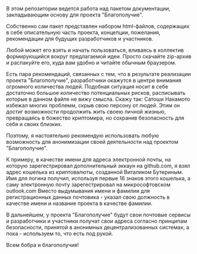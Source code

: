 В этом репозитории ведется работа над пакетом документации, закладывающим основу для проекта "Благополучие".

Собственно сам пакет представлен набором html-файлов, содержащих в себе описательную часть проекта, концепции, пожелания, рекомендации для будущих разработчиков и участников.

Любой может его взять и начать пользоваться, вливаясь в коллектив формирующийся вокруг предлагаемой идеи. Просто скачайте zip-архив и распакуйте его, куда вам удобно и читайте обычным браузером.

Есть пара рекомендаций, связанных с тем, что в результате реализации проекта "Благополучие", разработчики окажутся в центре внимания огромного количества людей. Подобная ситуация носит в себе достаточно большое количество потенциальных рисков, расписывать которые в данном файле не вижу смысла. Скажу так: Сатоши Накамото избежал многих проблемм, скрыв свою персону от людей. Этим он достиг возможности продолжить жить своею личной жизнью, превращаясь в божество криптомира, но сохранив безопасность для себя и своих близких.

Поэтому, я настоятельно рекомендую использовать любую возможность для анонимизации своей деятельности над проектом "Благополучие".

К примеру, в качестве имени для адреса электронной почты, на которую зарегестрировал дополнительный эккаун на github.com, я взял адрес кошелька из криптовалюты, созданной Виталиком Бутериным. Имя для логина получил, используя первые 16 знаков этого кошелька, а саму электронную почту зарегестрировал на микрософтовском outlook.com Вместо выдумывания имени и фамилии для регистрационных данных почтовика - указал свою должность в качестве имени и название проекта в качестве фамилии.

В дальнейшем, у проекта "Благополучие" будут свои почтовые сервисы и разработчики и участники получат свои адреса согласно принципам безопасности, принятой в анонимных децентрализованных системах, а пока - используем то, что есть под рукой.

Всем бобра и благополучия!
